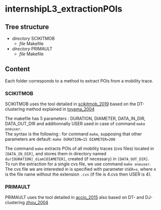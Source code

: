 # internshipL3_extractionPOIs

## Tree structure
* *directory* SCIKITMOB
  * *file* Makefile
* *directory* PRIMAULT
  * *file* Makefile

## Content
Each folder corresponds to a method to extract POIs from a mobility trace.  

### SCIKITMOB
SCIKITMOB uses the tool detailed in [scikitmob_2019](https://arxiv.org/pdf/1907.07062.pdf) based on the DT-clustering method explained in [toyama_2004](http://citeseerx.ist.psu.edu/viewdoc/download?doi=10.1.1.422.3690&rep=rep1&type=pdf)  

The makefile has 5 parameters : DURATION, DIAMETER, DATA_IN_DIR, DATA_OUT_DIR and additionnally USER used in case of command `make oneuser`.  
The syntax is the following : for command `make`, supposing that other parameters are default:  `make DURATION=15 DIAMETER=200`  

The command `make` extracts POIs of all mobility traces (cvs files) located in `[DATA_IN_DIR]`, and stores them in directory named `dur[DURATION]_diam[DIAMETER]`, created (if necessary) in `[DATA_OUT_DIR]`.  
To run the extraction for a single cvs file, we use command `make oneuser`. The cvs file we are interested in is specified with parameter `USER=x`, where x is the file name without the extension `.cvs` (if file is 4.cvs then USER is 4).  

### PRIMAULT
PRIMAULT uses the tool detailed in [accio_2015](https://discovery.ucl.ac.uk/id/eprint/10047858/1/Primault_paper.pdf) also based on DT- and DJ-clustering [zhou_2004](https://www.researchgate.net/profile/Dan-Frankowski-2/publication/221589563_Discovering_personal_gazetteers_An_interactive_clustering_approach/links/562a314108ae518e347f1054/Discovering-personal-gazetteers-An-interactive-clustering-approach.pdf)  

